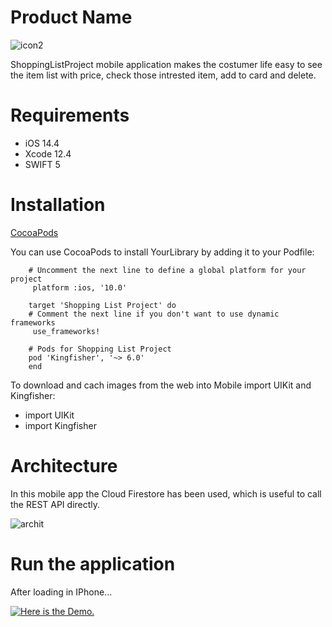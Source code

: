 # Product Name

![icon2](https://user-images.githubusercontent.com/79857557/110933644-b51cc900-8335-11eb-9d62-9da071d3a530.png)


ShoppingListProject mobile application makes the costumer life easy to see the item list with price, check those intrested item,  add to card and delete.


# Requirements
* iOS 14.4
* Xcode 12.4
* SWIFT 5


# Installation

[CocoaPods](https://cocoapods.org/)

You can use CocoaPods to install YourLibrary by adding it to your Podfile:

    
        # Uncomment the next line to define a global platform for your project
         platform :ios, '10.0'
    
        target 'Shopping List Project' do
        # Comment the next line if you don't want to use dynamic frameworks
         use_frameworks!

        # Pods for Shopping List Project
        pod 'Kingfisher', '~> 6.0'
        end


To download and cach images from the web into Mobile import UIKit and Kingfisher:
* import UIKit
* import Kingfisher

# Architecture

In this mobile app the Cloud Firestore has been used, which is useful to call the REST API directly.

![archit](https://user-images.githubusercontent.com/79857557/110932218-db416980-8333-11eb-9795-157f464182fc.png)

# Run the application

After loading in IPhone...

 [![Here is the Demo.](https://user-images.githubusercontent.com/79857557/110949900-d7214600-834b-11eb-961b-5c5a701d6317.png)
](https://user-images.githubusercontent.com/79857557/110944714-7989fb00-8345-11eb-9def-c04098a983fe.mp4)
